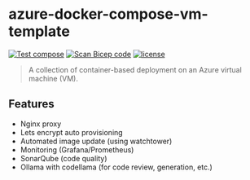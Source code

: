 # azure-docker-compose-vm-template

[![Test compose](https://github.com/atrakic/azure-docker-compose-vm-template/actions/workflows/test.yml/badge.svg)](https://github.com/atrakic/azure-docker-compose-vm-template/actions/workflows/test.yml)
[![Scan Bicep code](https://github.com/atrakic/azure-docker-compose-vm-template/actions/workflows/audit-bicep.yml/badge.svg)](https://github.com/atrakic/azure-docker-compose-vm-template/actions/workflows/audit-bicep.yml)
[![license](https://img.shields.io/github/license/atrakic/azure-docker-compose-vm-template.svg)](https://github.com/atrakic/azure-docker-compose-vm-template/blob/main/LICENSE)

> A collection of container-based deployment on an Azure virtual machine (VM).

## Features
- Nginx proxy
- Lets encrypt auto provisioning
- Automated image update (using watchtower)
- Monitoring (Grafana/Prometheus)
- SonarQube (code quality)
- Ollama with codellama (for code review, generation, etc.)
